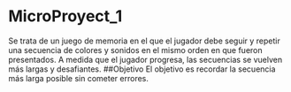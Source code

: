 # MicroProyect_1
Se trata de un juego de memoria en el que el jugador debe seguir y repetir una secuencia de colores y sonidos en el mismo orden en que fueron presentados. A medida que el jugador progresa, las secuencias se vuelven más largas y desafiantes.
##Objetivo
El objetivo es recordar la secuencia más larga posible sin cometer errores.
